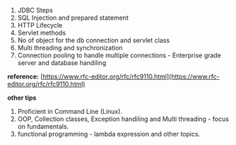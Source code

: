 1. JDBC Steps
2. SQL Injection and prepared statement
3. HTTP Lifecycle
4. Servlet methods
5. No of object for the db connection and servlet class
6. Multi threading and synchronization
7. Connection pooling to handle multiple connections - Enterprise grade server and database handiling

**reference:** [https://www.rfc-editor.org/rfc/rfc9110.html](https://www.rfc-editor.org/rfc/rfc9110.html)


**other tips**
1. Proficient in Command Line (Linux).
2. OOP, Collection classes, Exception handiling and Multi threading - focus on fundamentals.
3. functional programming - lambda expression and other topics.